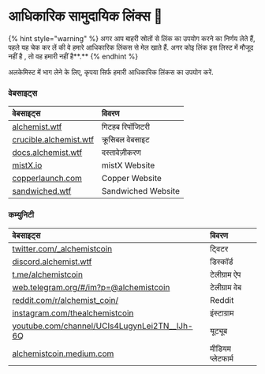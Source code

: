 # आधिकारिक सामुदायिक लिंक्स 🔗

{% hint style="warning" %}
अगर आप बाहरी स्रोतों से लिंक का उपयोग करने का निर्णय लेते हैं, पहले यह चेक कर लें की वे हमारे आधिकारिक लिंकस से मेल खाते हैं. अगर कोइ लिंक इस लिस्ट में मौजूद नहीं है , तो वह हमारी नहीं है**.**
{% endhint %}

अलकेमिस्ट में भाग लेने के लिए, कृपया सिर्फ हमारी आधिकारिक लिंकस का उपयोग करें.

### **वेबसाइट्स**

| **वेबसाइट्स** | विवरण |
| :--- | :--- |
| [alchemist.wtf](http://alchemist.wtf) | गिटहब रिपॉजिटरी |
| [crucible.alchemist.wtf](https://crucible.alchemist.wtf/) | क्रूसिबल वेबसाइट |
| [docs.alchemist.wtf](https://docs.alchemist.wtf) | दस्तावेज़ीकरण |
| [mistX.io](https://mistx.io/) | mistX Website |
| [copperlaunch.com](https://copperlaunch.com/) | Copper Website |
| [sandwiched.wtf](https://sandwiched.wtf/) | Sandwiched Website |

### कम्युनिटी

| वेबसाइट्स | विवरण |
| :--- | :--- |
| [twitter.com/\_alchemistcoin](https://twitter.com/_alchemistcoin) | ट्विटर |
| [discord.alchemist.wtf](http://discord.alchemist.wtf) | डिस्कॉर्ड |
| [t.me/alchemistcoin](https://t.me/alchemistcoin) | टेलीग्राम ऐप |
| [web.telegram.org/\#/im?p=@alchemistcoin](https://web.telegram.org/#/im?p=@alchemistcoin) | टेलीग्राम वेब |
| [reddit.com/r/alchemist\_coin/](https://www.reddit.com/r/alchemist_coin/) | Reddit |
| [instagram.com/thealchemistcoin](https://www.instagram.com/thealchemistcoin/) | इंस्टाग्राम |
| [youtube.com/channel/UCIs4LugynLei2TN\_\_lJh-6Q](https://www.youtube.com/channel/UCIs4LugynLei2TN__lJh-6Q) | यूट्यूब |
| [alchemistcoin.medium.com](https://alchemistcoin.medium.com/) | मीडियम प्लेटफार्म |



